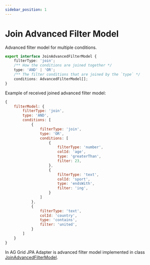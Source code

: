 ```yaml
---
sidebar_position: 1
---
```


# Join Advanced Filter Model
Advanced filter model for multiple conditions.

```typescript title="Join Advanced Filter Model structure"
export interface JoinAdvancedFilterModel {
    filterType: 'join';
    /** How the conditions are joined together */
    type: 'AND' | 'OR';
    /** The filter conditions that are joined by the `type` */
    conditions: AdvancedFilterModel[];
}
```

Example of received joined advanced filter model:
```javascript title="Join Advanced Filter Model example"
{
    filterModel: {
        filterType: 'join',
        type: 'AND',
        conditions: [
            {
                filterType: 'join',
                type: 'OR',
                conditions: [
                    {
                        filterType: 'number',
                        colId: 'age',
                        type: 'greaterThan',
                        filter: 23,
                    },
                    {
                        filterType: 'text',
                        colId: 'sport',
                        type: 'endsWith',
                        filter: 'ing',
                    }
                ]
            },
            {
                filterType: 'text',
                colId: 'country',
                type: 'contains',
                filter: 'united',
            }
        ]
    }
}
```

In AG Grid JPA Adapter is advanced filter model implemented in class [JoinAdvancedFilterModel](https://github.com/smolcan/ag-grid-jpa-adapter/blob/main/src/main/java/io/github/smolcan/aggrid/jpa/adapter/filter/advanced/JoinAdvancedFilterModel.java).
